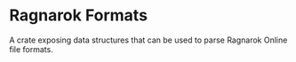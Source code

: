 # Ragnarok Formats

A crate exposing data structures that can be used to parse Ragnarok Online file formats.
